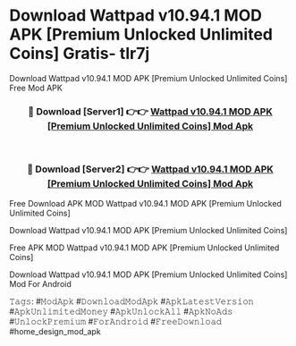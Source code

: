 # Download Wattpad v10.94.1 MOD APK [Premium Unlocked Unlimited Coins] Gratis- tlr7j
Download Wattpad v10.94.1 MOD APK [Premium Unlocked Unlimited Coins] Free Mod APK

<div align="center">
<h3>🔴 Download [Server1] 👉👉 <a href="https://apk-comot.site?title=Wattpad_v10.94.1_MOD_APK_[Premium_Unlocked_Unlimited_Coins]">Wattpad v10.94.1 MOD APK [Premium Unlocked Unlimited Coins] Mod Apk</a></h3><br>

<h3>🔴 Download [Server2] 👉👉 <a href="https://apk-comot.site?title=Wattpad_v10.94.1_MOD_APK_[Premium_Unlocked_Unlimited_Coins]">Wattpad v10.94.1 MOD APK [Premium Unlocked Unlimited Coins] Mod Apk</a></h3>
</div>


Free Download APK MOD Wattpad v10.94.1 MOD APK [Premium Unlocked Unlimited Coins]

Download Wattpad v10.94.1 MOD APK [Premium Unlocked Unlimited Coins] 

Free APK MOD Wattpad v10.94.1 MOD APK [Premium Unlocked Unlimited Coins] 

Download Wattpad v10.94.1 MOD APK [Premium Unlocked Unlimited Coins] Mod For Android

𝚃𝚊𝚐𝚜: #𝙼𝚘𝚍𝙰𝚙𝚔 #𝙳𝚘𝚠𝚗𝚕𝚘𝚊𝚍𝙼𝚘𝚍𝙰𝚙𝚔 #𝙰𝚙𝚔𝙻𝚊𝚝𝚎𝚜𝚝𝚅𝚎𝚛𝚜𝚒𝚘𝚗 #𝙰𝚙𝚔𝚄𝚗𝚕𝚒𝚖𝚒𝚝𝚎𝚍𝙼𝚘𝚗𝚎𝚢 #𝙰𝚙𝚔𝚄𝚗𝚕𝚘𝚌𝚔𝙰𝚕𝚕 #𝙰𝚙𝚔𝙽𝚘𝙰𝚍𝚜 #𝚄𝚗𝚕𝚘𝚌𝚔𝙿𝚛𝚎𝚖𝚒𝚞𝚖 #𝙵𝚘𝚛𝙰𝚗𝚍𝚛𝚘𝚒𝚍 #𝙵𝚛𝚎𝚎𝙳𝚘𝚠𝚗𝚕𝚘𝚊𝚍 #home_design_mod_apk